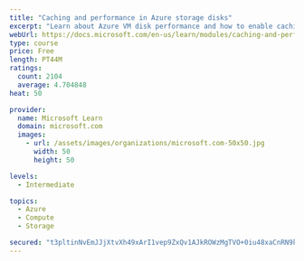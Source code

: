 ```yaml
---
title: "Caching and performance in Azure storage disks"
excerpt: "Learn about Azure VM disk performance and how to enable caching to help optimize read and write access to storage."
webUrl: https://docs.microsoft.com/en-us/learn/modules/caching-and-performance-azure-storage-and-disks/
type: course
price: Free
length: PT44M
ratings:
  count: 2104
  average: 4.704848
heat: 50

provider:
  name: Microsoft Learn
  domain: microsoft.com
  images:
    - url: /assets/images/organizations/microsoft.com-50x50.jpg
      width: 50
      height: 50

levels:
  - Intermediate

topics:
  - Azure
  - Compute
  - Storage

secured: "t3pltinNvEmJJjXtvXh49xArI1vep9ZxQv1AJkROWzMgTVO+0iu48xaCnRN9kEln+aIBICWF9mPDc1gC5EQxYoeOljItoTdSFYZ7vX2i70+6Pq170AJwx3F0bO7sKt8D3FW4YBxBLZufrgT5KMjtHoQUiNKXePB0DzOSjSpWI3bpfpgf0mv9qpBkhbIfdnPb5IdFA42HF6hLZ5ZXUKg7HPtkKehRZvFpXR2eFeYeXK2tEAkYHYDlfzCmPuwuXEEIgdFOG62b4mbqMfk6Sw1MatQ3yXwpYIuk3Zqkj6xNe75F960A4E9Q2LJAD+GnJptFUakBvnmtDrxmbvaGkWOxtgWxxNtMyQdRAmJmXSLY4dgLBlr3dFFxjHySHau/JfTGRdHoUrfFi5AdcVGQwmyuDvtDnRha+JQWOc33RXdqjYs=;NH8JSVHZwp3Ibkry5BsVyQ=="
---
```


